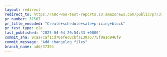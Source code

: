 ```yaml
---
layout: redirect
redirect_to: https://a8c-woo-test-reports.s3.amazonaws.com/public/pr/37567/e2e/index.html
pr_number: 37567
pr_title_encoded: "Create+schedule+sale+pricing+block"
pr_test_type: e2e
last_published: "2023-04-04 20:54:33 +0000"
commit_sha: 9caa7caf1cd70efec0cbfa139a6775f0a1d946f9
commit_message: "Add changelog files"
branch_name: add/37394
---
```

